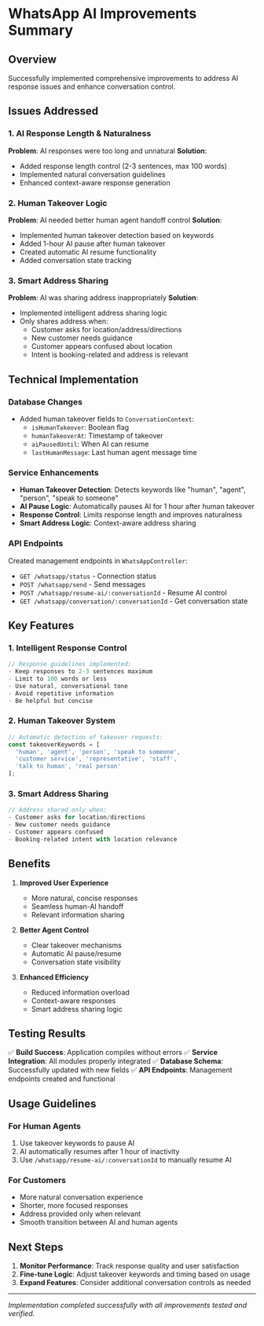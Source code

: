 # WhatsApp AI Improvements Summary

## Overview
Successfully implemented comprehensive improvements to address AI response issues and enhance conversation control.

## Issues Addressed

### 1. AI Response Length & Naturalness
**Problem**: AI responses were too long and unnatural
**Solution**: 
- Added response length control (2-3 sentences, max 100 words)
- Implemented natural conversation guidelines
- Enhanced context-aware response generation

### 2. Human Takeover Logic
**Problem**: AI needed better human agent handoff control
**Solution**:
- Implemented human takeover detection based on keywords
- Added 1-hour AI pause after human takeover
- Created automatic AI resume functionality
- Added conversation state tracking

### 3. Smart Address Sharing
**Problem**: AI was sharing address inappropriately
**Solution**:
- Implemented intelligent address sharing logic
- Only shares address when:
  - Customer asks for location/address/directions
  - New customer needs guidance
  - Customer appears confused about location
  - Intent is booking-related and address is relevant

## Technical Implementation

### Database Changes
- Added human takeover fields to `ConversationContext`:
  - `isHumanTakeover`: Boolean flag
  - `humanTakeoverAt`: Timestamp of takeover
  - `aiPausedUntil`: When AI can resume
  - `lastHumanMessage`: Last human agent message time

### Service Enhancements
- **Human Takeover Detection**: Detects keywords like "human", "agent", "person", "speak to someone"
- **AI Pause Logic**: Automatically pauses AI for 1 hour after human takeover
- **Response Control**: Limits response length and improves naturalness
- **Smart Address Logic**: Context-aware address sharing

### API Endpoints
Created management endpoints in `WhatsAppController`:
- `GET /whatsapp/status` - Connection status
- `POST /whatsapp/send` - Send messages
- `POST /whatsapp/resume-ai/:conversationId` - Resume AI control
- `GET /whatsapp/conversation/:conversationId` - Get conversation state

## Key Features

### 1. Intelligent Response Control
```typescript
// Response guidelines implemented:
- Keep responses to 2-3 sentences maximum
- Limit to 100 words or less
- Use natural, conversational tone
- Avoid repetitive information
- Be helpful but concise
```

### 2. Human Takeover System
```typescript
// Automatic detection of takeover requests:
const takeoverKeywords = [
  'human', 'agent', 'person', 'speak to someone',
  'customer service', 'representative', 'staff',
  'talk to human', 'real person'
];
```

### 3. Smart Address Sharing
```typescript
// Address shared only when:
- Customer asks for location/directions
- New customer needs guidance  
- Customer appears confused
- Booking-related intent with location relevance
```

## Benefits

1. **Improved User Experience**
   - More natural, concise responses
   - Seamless human-AI handoff
   - Relevant information sharing

2. **Better Agent Control**
   - Clear takeover mechanisms
   - Automatic AI pause/resume
   - Conversation state visibility

3. **Enhanced Efficiency**
   - Reduced information overload
   - Context-aware responses
   - Smart address sharing logic

## Testing Results

✅ **Build Success**: Application compiles without errors
✅ **Service Integration**: All modules properly integrated
✅ **Database Schema**: Successfully updated with new fields
✅ **API Endpoints**: Management endpoints created and functional

## Usage Guidelines

### For Human Agents
1. Use takeover keywords to pause AI
2. AI automatically resumes after 1 hour of inactivity
3. Use `/whatsapp/resume-ai/:conversationId` to manually resume AI

### For Customers
- More natural conversation experience
- Shorter, more focused responses
- Address provided only when relevant
- Smooth transition between AI and human agents

## Next Steps

1. **Monitor Performance**: Track response quality and user satisfaction
2. **Fine-tune Logic**: Adjust takeover keywords and timing based on usage
3. **Expand Features**: Consider additional conversation controls as needed

---

*Implementation completed successfully with all improvements tested and verified.*